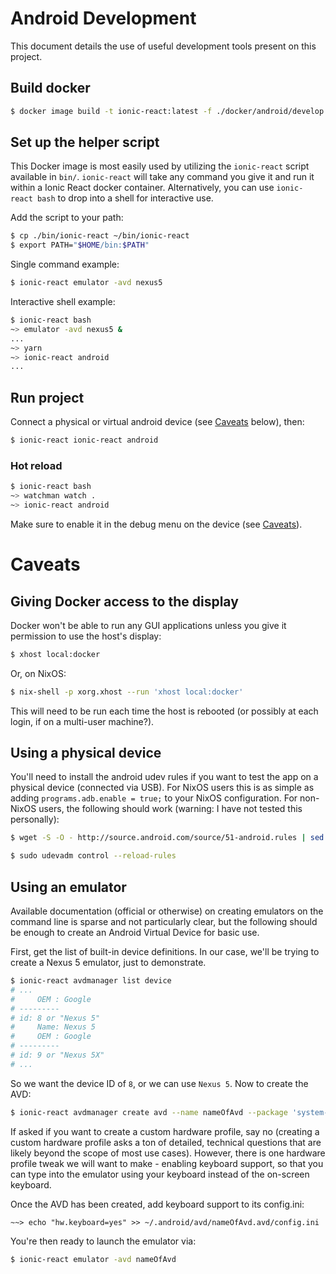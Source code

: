 # Android Development

This document details the use of useful development tools present on this project.

## Build docker

```sh
$ docker image build -t ionic-react:latest -f ./docker/android/develop.Dockerfile .
```

## Set up the helper script

This Docker image is most easily used by utilizing the `ionic-react` script available in
`bin/`. `ionic-react` will take any command you give it and run it within a Ionic React
docker container. Alternatively, you can use `ionic-react bash` to drop into a shell for
interactive use.

Add the script to your path:

```sh
$ cp ./bin/ionic-react ~/bin/ionic-react
$ export PATH="$HOME/bin:$PATH"
```

Single command example:

```sh
$ ionic-react emulator -avd nexus5
```

Interactive shell example:

```sh
$ ionic-react bash
~> emulator -avd nexus5 &
...
~> yarn
~> ionic-react android
...
```

## Run project

Connect a physical or virtual android device (see [Caveats](#caveats) below),
then:

```sh
$ ionic-react ionic-react android
```

### Hot reload

```sh
$ ionic-react bash
~> watchman watch .
~> ionic-react android
```

Make sure to enable it in the debug menu on the device (see
[Caveats](#enabling-debug-features)).

# Caveats

## Giving Docker access to the display

Docker won't be able to run any GUI applications unless you give it permission
to use the host's display:

```sh
$ xhost local:docker
```

Or, on NixOS:

```sh
$ nix-shell -p xorg.xhost --run 'xhost local:docker'
```

This will need to be run each time the host is rebooted (or possibly at each
login, if on a multi-user machine?).

## Using a physical device

You'll need to install the android udev rules if you want to test the app on a
physical device (connected via USB). For NixOS users this is as simple as adding
`programs.adb.enable = true;` to your NixOS configuration. For non-NixOS users,
the following should work (warning: I have not tested this personally):

```sh
$ wget -S -O - http://source.android.com/source/51-android.rules | sed "s/<username>/$USER/" | sudo tee >/dev/null /etc/udev/rules.d/51-android.rules

$ sudo udevadm control --reload-rules
```

## Using an emulator

Available documentation (official or otherwise) on creating emulators on the
command line is sparse and not particularly clear, but the following should be
enough to create an Android Virtual Device for basic use.

First, get the list of built-in device definitions. In our case, we'll be trying
to create a Nexus 5 emulator, just to demonstrate.

```sh
$ ionic-react avdmanager list device
# ...
#     OEM : Google
# ---------
# id: 8 or "Nexus 5"
#     Name: Nexus 5
#     OEM : Google
# ---------
# id: 9 or "Nexus 5X"
# ...
```

So we want the device ID of `8`, or we can use `Nexus 5`. Now to create the AVD:

```sh
$ ionic-react avdmanager create avd --name nameOfAvd --package 'system-images;android-23;default;x86_64' --device "Nexus 5"
```

If asked if you want to create a custom hardware profile, say no (creating a
custom hardware profile asks a ton of detailed, technical questions that are
likely beyond the scope of most use cases). However, there is one hardware
profile tweak we will want to make - enabling keyboard support, so that you can
type into the emulator using your keyboard instead of the on-screen keyboard.

Once the AVD has been created, add keyboard support to its config.ini:

```
~~> echo "hw.keyboard=yes" >> ~/.android/avd/nameOfAvd.avd/config.ini
```

You're then ready to launch the emulator via:

```sh
$ ionic-react emulator -avd nameOfAvd
```
